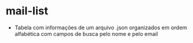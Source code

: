 # mail-list

* Tabela com informações de um arquivo .json organizados em ordem alfabética com campos de busca pelo nome e pelo email
